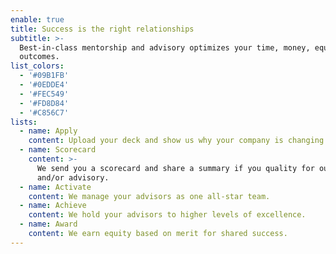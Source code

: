 ```yaml
---
enable: true
title: Success is the right relationships
subtitle: >-
  Best-in-class mentorship and advisory optimizes your time, money, equity and
  outcomes.
list_colors:
  - '#09B1FB'
  - '#0EDDE4'
  - '#FEC549'
  - '#FD8D84'
  - '#C856C7'
lists:
  - name: Apply
    content: Upload your deck and show us why your company is changing the game.
  - name: Scorecard
    content: >-
      We send you a scorecard and share a summary if you quality for our fund
      and/or advisory.
  - name: Activate
    content: We manage your advisors as one all-star team.
  - name: Achieve
    content: We hold your advisors to higher levels of excellence.
  - name: Award
    content: We earn equity based on merit for shared success.
---
```


